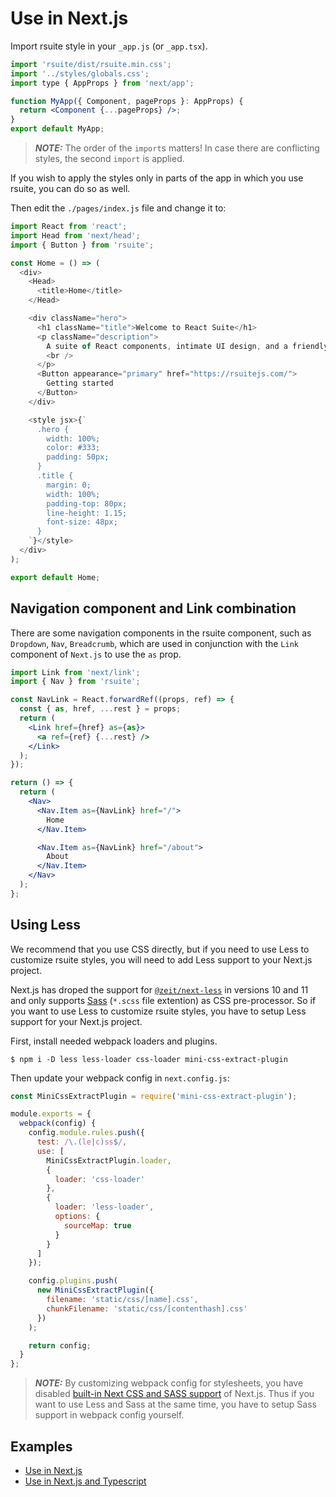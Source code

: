 # Use in Next.js

Import rsuite style in your `_app.js` (or `_app.tsx`).

```jsx
import 'rsuite/dist/rsuite.min.css';
import '../styles/globals.css';
import type { AppProps } from 'next/app';

function MyApp({ Component, pageProps }: AppProps) {
  return <Component {...pageProps} />;
}
export default MyApp;
```

> **_NOTE:_** The order of the `import`s matters! In case there are conflicting styles, the second `import` is applied.

If you wish to apply the styles only in parts of the app in which you use rsuite, you can do so as well.

Then edit the `./pages/index.js` file and change it to:

```js
import React from 'react';
import Head from 'next/head';
import { Button } from 'rsuite';

const Home = () => (
  <div>
    <Head>
      <title>Home</title>
    </Head>

    <div className="hero">
      <h1 className="title">Welcome to React Suite</h1>
      <p className="description">
        A suite of React components, intimate UI design, and a friendly development experience.
        <br />
      </p>
      <Button appearance="primary" href="https://rsuitejs.com/">
        Getting started
      </Button>
    </div>

    <style jsx>{`
      .hero {
        width: 100%;
        color: #333;
        padding: 50px;
      }
      .title {
        margin: 0;
        width: 100%;
        padding-top: 80px;
        line-height: 1.15;
        font-size: 48px;
      }
    `}</style>
  </div>
);

export default Home;
```

## Navigation component and Link combination

There are some navigation components in the rsuite component, such as `Dropdown`, `Nav`, `Breadcrumb`, which are used in conjunction with the `Link` component of `Next.js` to use the `as` prop.

```jsx
import Link from 'next/link';
import { Nav } from 'rsuite';

const NavLink = React.forwardRef((props, ref) => {
  const { as, href, ...rest } = props;
  return (
    <Link href={href} as={as}>
      <a ref={ref} {...rest} />
    </Link>
  );
});

return () => {
  return (
    <Nav>
      <Nav.Item as={NavLink} href="/">
        Home
      </Nav.Item>

      <Nav.Item as={NavLink} href="/about">
        About
      </Nav.Item>
    </Nav>
  );
};
```

## Using Less

We recommend that you use CSS directly, but if you need to use Less to customize rsuite styles, you will need to add Less support to your Next.js project.

Next.js has droped the support for [`@zeit/next-less`](https://www.npmjs.com/package/@zeit/next-less) in versions 10 and 11 and only supports [Sass](https://sass-lang.com/) (`*.scss` file extention) as CSS pre-processor.
So if you want to use Less to customize rsuite styles, you have to
setup Less support for your Next.js project.

First, install needed webpack loaders and plugins.

```
$ npm i -D less less-loader css-loader mini-css-extract-plugin
```

Then update your webpack config in `next.config.js`:

```js
const MiniCssExtractPlugin = require('mini-css-extract-plugin');

module.exports = {
  webpack(config) {
    config.module.rules.push({
      test: /\.(le|c)ss$/,
      use: [
        MiniCssExtractPlugin.loader,
        {
          loader: 'css-loader'
        },
        {
          loader: 'less-loader',
          options: {
            sourceMap: true
          }
        }
      ]
    });

    config.plugins.push(
      new MiniCssExtractPlugin({
        filename: 'static/css/[name].css',
        chunkFilename: 'static/css/[contenthash].css'
      })
    );

    return config;
  }
};
```

> **_NOTE:_** By customizing webpack config for stylesheets, you have disabled [built-in Next CSS and SASS support](https://nextjs.org/docs/basic-features/built-in-css-support) of Next.js.
> Thus if you want to use Less and Sass at the same time,
> you have to setup Sass support in webpack config yourself.

## Examples

- [Use in Next.js](https://github.com/rsuite/rsuite/tree/next/examples/with-nextjs)
- [Use in Next.js and Typescript](https://github.com/rsuite/rsuite/tree/next/examples/with-nextjs-typescript)
